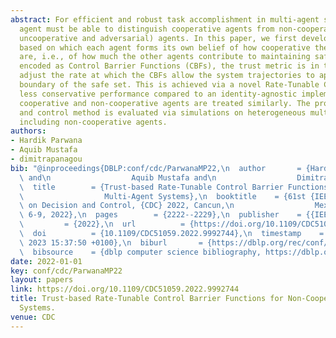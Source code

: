 ```yaml
---
abstract: For efficient and robust task accomplishment in multi-agent systems, an
  agent must be able to distinguish cooperative agents from non-cooperative (i.e.,
  uncooperative and adversarial) agents. In this paper, we first develop a trust metric
  based on which each agent forms its own belief of how cooperative the other agents
  are, i.e., of how much the other agents contribute to maintaining safety. With safety
  encoded as Control Barrier Functions (CBFs), the trust metric is in turn used to
  adjust the rate at which the CBFs allow the system trajectories to approach the
  boundary of the safe set. This is achieved via a novel Rate-Tunable CBF, which yields
  less conservative performance compared to an identity-agnostic implementation, where
  cooperative and non-cooperative agents are treated similarly. The proposed adaptation
  and control method is evaluated via simulations on heterogeneous multi-agent systems
  including non-cooperative agents.
authors:
- Hardik Parwana
- Aquib Mustafa
- dimitrapanagou
bib: "@inproceedings{DBLP:conf/cdc/ParwanaMP22,\n  author       = {Hardik Parwana\
  \ and\n                  Aquib Mustafa and\n                  Dimitra Panagou},\n\
  \  title        = {Trust-based Rate-Tunable Control Barrier Functions for Non-Cooperative\n\
  \                  Multi-Agent Systems},\n  booktitle    = {61st {IEEE} Conference\
  \ on Decision and Control, {CDC} 2022, Cancun,\n                  Mexico, December\
  \ 6-9, 2022},\n  pages        = {2222--2229},\n  publisher    = {{IEEE}},\n  year\
  \         = {2022},\n  url          = {https://doi.org/10.1109/CDC51059.2022.9992744},\n\
  \  doi          = {10.1109/CDC51059.2022.9992744},\n  timestamp    = {Wed, 18 Jan\
  \ 2023 15:37:50 +0100},\n  biburl       = {https://dblp.org/rec/conf/cdc/ParwanaMP22.bib},\n\
  \  bibsource    = {dblp computer science bibliography, https://dblp.org}\n}"
date: 2022-01-01
key: conf/cdc/ParwanaMP22
layout: papers
link: https://doi.org/10.1109/CDC51059.2022.9992744
title: Trust-based Rate-Tunable Control Barrier Functions for Non-Cooperative Multi-Agent
  Systems.
venue: CDC
---
```

